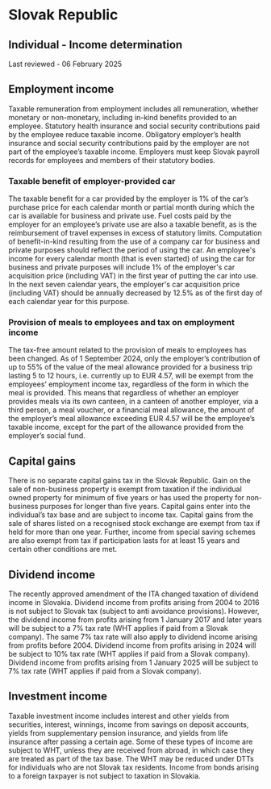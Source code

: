 # Slovak Republic
## Individual - Income determination
Last reviewed - 06 February 2025
## Employment income
Taxable remuneration from employment includes all remuneration, whether monetary or non-monetary, including in-kind benefits provided to an employee. Statutory health insurance and social security contributions paid by the employee reduce taxable income. Obligatory employer’s health insurance and social security contributions paid by the employer are not part of the employee’s taxable income.
Employers must keep Slovak payroll records for employees and members of their statutory bodies.
### Taxable benefit of employer-provided car
The taxable benefit for a car provided by the employer is 1% of the car’s purchase price for each calendar month or partial month during which the car is available for business and private use. Fuel costs paid by the employer for an employee’s private use are also a taxable benefit, as is the reimbursement of travel expenses in excess of statutory limits.
Computation of benefit-in-kind resulting from the use of a company car for business and private purposes should reflect the period of using the car. An employee's income for every calendar month (that is even started) of using the car for business and private purposes will include 1% of the employer's car acquisition price (including VAT) in the first year of putting the car into use. In the next seven calendar years, the employer's car acquisition price (including VAT) should be annually decreased by 12.5% as of the first day of each calendar year for this purpose.
### Provision of meals to employees and tax on employment income
The tax-free amount related to the provision of meals to employees has been changed. As of 1 September 2024, only the employer’s contribution of up to 55% of the value of the meal allowance provided for a business trip lasting 5 to 12 hours, i.e. currently up to EUR 4.57, will be exempt from the employees’ employment income tax, regardless of the form in which the meal is provided.
This means that regardless of whether an employer provides meals via its own canteen, in a canteen of another employer, via a third person, a meal voucher, or a financial meal allowance, the amount of the employer’s meal allowance exceeding EUR 4.57 will be the employee’s taxable income, except for the part of the allowance provided from the employer’s social fund.
## Capital gains
There is no separate capital gains tax in the Slovak Republic. Gain on the sale of non-business property is exempt from taxation if the individual owned property for minimum of five years or has used the property for non-business purposes for longer than five years.
Capital gains enter into the individual’s tax base and are subject to income tax.
Capital gains from the sale of shares listed on a recognised stock exchange are exempt from tax if held for more than one year. Further, income from special saving schemes are also exempt from tax if participation lasts for at least 15 years and certain other conditions are met.
## Dividend income
The recently approved amendment of the ITA changed taxation of dividend income in Slovakia. Dividend income from profits arising from 2004 to 2016 is not subject to Slovak tax (subject to anti avoidance provisions). However, the dividend income from profits arising from 1 January 2017 and later years will be subject to a 7% tax rate (WHT applies if paid from a Slovak company). The same 7% tax rate will also apply to dividend income arising from profits before 2004.
Dividend income from profits arising in 2024 will be subject to 10% tax rate (WHT applies if paid from a Slovak company). Dividend income from profits arising from 1 January 2025 will be subject to 7% tax rate (WHT applies if paid from a Slovak company).
## Investment income
Taxable investment income includes interest and other yields from securities, interest, winnings, income from savings on deposit accounts, yields from supplementary pension insurance, and yields from life insurance after passing a certain age. Some of these types of income are subject to WHT, unless they are received from abroad, in which case they are treated as part of the tax base. The WHT may be reduced under DTTs for individuals who are not Slovak tax residents. Income from bonds arising to a foreign taxpayer is not subject to taxation in Slovakia.
